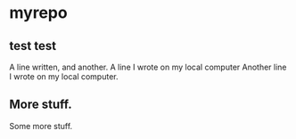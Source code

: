 # myrepo

## test test
A line written, and another.
A line I wrote on my local computer
Another line I wrote on my local computer.

## More stuff.

Some more stuff.
